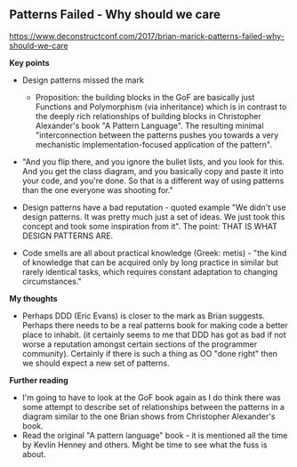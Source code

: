 ## Patterns Failed - Why should we care
https://www.deconstructconf.com/2017/brian-marick-patterns-failed-why-should-we-care

**Key points**
* Design patterns missed the mark
    * Proposition: the building blocks in the GoF are basically just Functions and Polymorphism (via inheritance) which is in contrast to the deeply rich relationships of building blocks in Christopher Alexander's book "A Pattern Language". The resulting minimal "interconnection between the patterns pushes you towards a very mechanistic implementation-focused application of the pattern".

* "And you flip there, and you ignore the bullet lists, and you look for this. And you get the class diagram, and you basically copy and paste it into your code, and you're done. So that is a different way of using patterns than the one everyone was shooting for." 

* Design patterns have a bad reputation - quoted example "We didn't use design patterns. It was pretty much just a set of ideas. We just took this concept and took some inspiration from it". The point: THAT IS WHAT DESIGN PATTERNS ARE.

* Code smells are all about practical knowledge (Greek: metis) - "the kind of knowledge that can be acquired only by long practice in similar but rarely identical tasks, which requires constant adaptation to changing circumstances."

**My thoughts**

* Perhaps DDD (Eric Evans) is closer to the mark as Brian suggests. Perhaps there needs to be a real patterns book for making code a better place to inhabit. (it certainly seems to me that DDD has got as bad if not worse a reputation amongst certain sections of the programmer community). Certainly if there is such a thing as OO "done right" then we should expect a new set of patterns. 

**Further reading**
* I'm going to have to look at the GoF book again as I do think there was some attempt to describe set of relationships between the patterns in a diagram similar to the one Brian shows from Christopher Alexander's book. 
* Read the original "A pattern language" book - it is mentioned all the time by Kevlin Henney and others. Might be time to see what the fuss is about. 